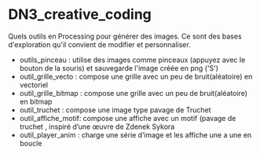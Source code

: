 # DN3_creative_coding
Quels outils en Processing pour générer des images. Ce sont des bases d'exploration qu'il convient de modifier et personnaliser.

- outils_pinceau : utilise des images comme pinceaux (appuyez avec le bouton de la souris) et sauvegarde l'image créée en png ('S')
- outil_grille_vecto : compose une grille avec un peu de bruit(aléatoire) en vectoriel
- outil_grille_bitmap : compose une grille avec un peu de bruit(aléatoire) en bitmap
- outil_truchet : compose une image type pavage de Truchet
- outil_affiche_motif: compose une affiche avec un motif (pavage de truchet , inspiré d’une œuvre de Zdenek Sykora
- outil_player_anim : charge une série d’image et les affiche une a une en boucle
